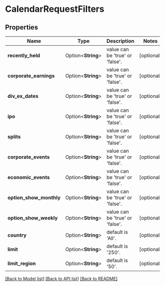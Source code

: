 # CalendarRequestFilters

## Properties

Name | Type | Description | Notes
------------ | ------------- | ------------- | -------------
**recently_held** | Option<**String**> | value can be 'true' or 'false'. | [optional]
**corporate_earnings** | Option<**String**> | value can be 'true' or 'false'. | [optional]
**div_ex_dates** | Option<**String**> | value can be 'true' or 'false'. | [optional]
**ipo** | Option<**String**> | value can be 'true' or 'false'. | [optional]
**splits** | Option<**String**> | value can be 'true' or 'false'. | [optional]
**corporate_events** | Option<**String**> | value can be 'true' or 'false'. | [optional]
**economic_events** | Option<**String**> | value can be 'true' or 'false'. | [optional]
**option_show_monthly** | Option<**String**> | value can be 'true' or 'false'. | [optional]
**option_show_weekly** | Option<**String**> | value can be 'true' or 'false'. | [optional]
**country** | Option<**String**> | default is 'All'. | [optional]
**limit** | Option<**String**> | default is '250'. | [optional]
**limit_region** | Option<**String**> | default is '50'. | [optional]

[[Back to Model list]](../README.md#documentation-for-models) [[Back to API list]](../README.md#documentation-for-api-endpoints) [[Back to README]](../README.md)


